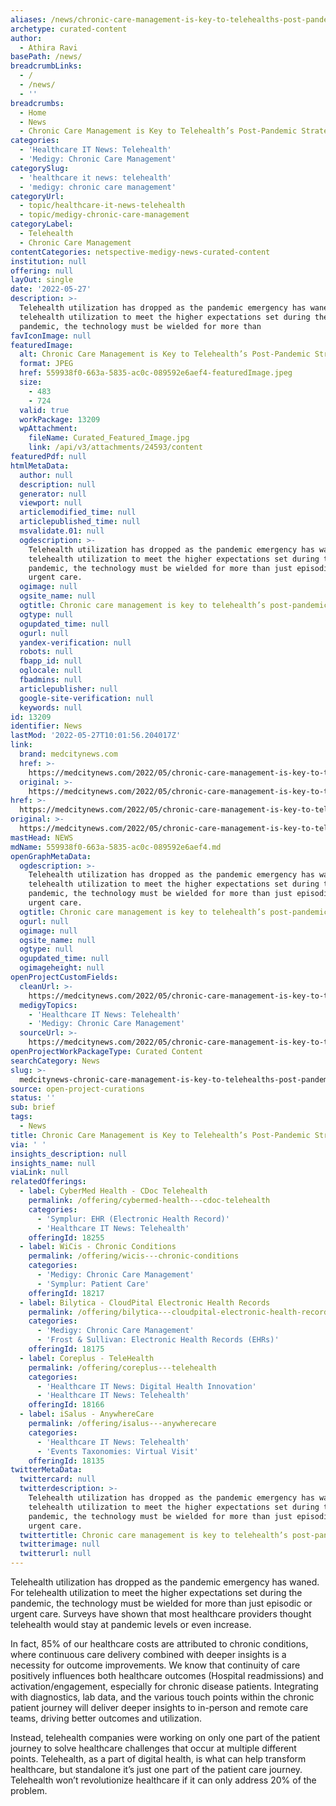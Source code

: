```yaml
---
aliases: /news/chronic-care-management-is-key-to-telehealths-post-pandemic-strategy
archetype: curated-content
author:
  - Athira Ravi
basePath: /news/
breadcrumbLinks:
  - /
  - /news/
  - ''
breadcrumbs:
  - Home
  - News
  - Chronic Care Management is Key to Telehealth’s Post-Pandemic Strategy
categories:
  - 'Healthcare IT News: Telehealth'
  - 'Medigy: Chronic Care Management'
categorySlug:
  - 'healthcare it news: telehealth'
  - 'medigy: chronic care management'
categoryUrl:
  - topic/healthcare-it-news-telehealth
  - topic/medigy-chronic-care-management
categoryLabel:
  - Telehealth
  - Chronic Care Management
contentCategories: netspective-medigy-news-curated-content
institution: null
offering: null
layOut: single
date: '2022-05-27'
description: >-
  Telehealth utilization has dropped as the pandemic emergency has waned. For
  telehealth utilization to meet the higher expectations set during the
  pandemic, the technology must be wielded for more than
favIconImage: null
featuredImage:
  alt: Chronic Care Management is Key to Telehealth’s Post-Pandemic Strategy
  format: JPEG
  href: 559938f0-663a-5835-ac0c-089592e6aef4-featuredImage.jpeg
  size:
    - 483
    - 724
  valid: true
  workPackage: 13209
  wpAttachment:
    fileName: Curated_Featured_Image.jpg
    link: /api/v3/attachments/24593/content
featuredPdf: null
htmlMetaData:
  author: null
  description: null
  generator: null
  viewport: null
  articlemodified_time: null
  articlepublished_time: null
  msvalidate.01: null
  ogdescription: >-
    Telehealth utilization has dropped as the pandemic emergency has waned. For
    telehealth utilization to meet the higher expectations set during the
    pandemic, the technology must be wielded for more than just episodic or
    urgent care. 
  ogimage: null
  ogsite_name: null
  ogtitle: Chronic care management is key to telehealth’s post-pandemic strategy
  ogtype: null
  ogupdated_time: null
  ogurl: null
  yandex-verification: null
  robots: null
  fbapp_id: null
  oglocale: null
  fbadmins: null
  articlepublisher: null
  google-site-verification: null
  keywords: null
id: 13209
identifier: News
lastMod: '2022-05-27T10:01:56.204017Z'
link:
  brand: medcitynews.com
  href: >-
    https://medcitynews.com/2022/05/chronic-care-management-is-key-to-telehealths-post-pandemic-strategy/
  original: >-
    https://medcitynews.com/2022/05/chronic-care-management-is-key-to-telehealths-post-pandemic-strategy/
href: >-
  https://medcitynews.com/2022/05/chronic-care-management-is-key-to-telehealths-post-pandemic-strategy/
original: >-
  https://medcitynews.com/2022/05/chronic-care-management-is-key-to-telehealths-post-pandemic-strategy/
mastHead: NEWS
mdName: 559938f0-663a-5835-ac0c-089592e6aef4.md
openGraphMetaData:
  ogdescription: >-
    Telehealth utilization has dropped as the pandemic emergency has waned. For
    telehealth utilization to meet the higher expectations set during the
    pandemic, the technology must be wielded for more than just episodic or
    urgent care. 
  ogtitle: Chronic care management is key to telehealth’s post-pandemic strategy
  ogurl: null
  ogimage: null
  ogsite_name: null
  ogtype: null
  ogupdated_time: null
  ogimageheight: null
openProjectCustomFields:
  cleanUrl: >-
    https://medcitynews.com/2022/05/chronic-care-management-is-key-to-telehealths-post-pandemic-strategy/
  medigyTopics:
    - 'Healthcare IT News: Telehealth'
    - 'Medigy: Chronic Care Management'
  sourceUrl: >-
    https://medcitynews.com/2022/05/chronic-care-management-is-key-to-telehealths-post-pandemic-strategy/
openProjectWorkPackageType: Curated Content
searchCategory: News
slug: >-
  medcitynews-chronic-care-management-is-key-to-telehealths-post-pandemic-strategy
source: open-project-curations
status: ''
sub: brief
tags:
  - News
title: Chronic Care Management is Key to Telehealth’s Post-Pandemic Strategy
via: ' '
insights_description: null
insights_name: null
viaLink: null
relatedOfferings:
  - label: CyberMed Health - CDoc Telehealth
    permalink: /offering/cybermed-health---cdoc-telehealth
    categories:
      - 'Symplur: EHR (Electronic Health Record)'
      - 'Healthcare IT News: Telehealth'
    offeringId: 18255
  - label: WiCis - Chronic Conditions
    permalink: /offering/wicis---chronic-conditions
    categories:
      - 'Medigy: Chronic Care Management'
      - 'Symplur: Patient Care'
    offeringId: 18217
  - label: Bilytica - CloudPital Electronic Health Records
    permalink: /offering/bilytica---cloudpital-electronic-health-records
    categories:
      - 'Medigy: Chronic Care Management'
      - 'Frost & Sullivan: Electronic Health Records (EHRs)'
    offeringId: 18175
  - label: Coreplus - TeleHealth
    permalink: /offering/coreplus---telehealth
    categories:
      - 'Healthcare IT News: Digital Health Innovation'
      - 'Healthcare IT News: Telehealth'
    offeringId: 18166
  - label: iSalus - AnywhereCare
    permalink: /offering/isalus---anywherecare
    categories:
      - 'Healthcare IT News: Telehealth'
      - 'Events Taxonomies: Virtual Visit'
    offeringId: 18135
twitterMetaData:
  twittercard: null
  twitterdescription: >-
    Telehealth utilization has dropped as the pandemic emergency has waned. For
    telehealth utilization to meet the higher expectations set during the
    pandemic, the technology must be wielded for more than just episodic or
    urgent care. 
  twittertitle: Chronic care management is key to telehealth’s post-pandemic strategy
  twitterimage: null
  twitterurl: null
---
```

<p>Telehealth utilization has dropped as the pandemic emergency has waned. For telehealth utilization to meet the higher expectations set during the pandemic, the technology must be wielded for more than just episodic or urgent care. Surveys have shown that most healthcare providers thought telehealth would stay at pandemic levels or even increase.</p><p>In fact, 85% of our healthcare costs are attributed to chronic conditions, where continuous care delivery combined with deeper insights is a necessity for outcome improvements.
We know that continuity of care positively influences both healthcare outcomes (Hospital readmissions) and activation/engagement, especially for chronic disease patients.
Integrating with diagnostics, lab data, and the various touch points within the chronic patient journey will deliver deeper insights to in-person and remote care teams, driving better outcomes and utilization.</p><p>Instead, telehealth companies were working on only one part of the patient journey to solve healthcare challenges that occur at multiple different points. Telehealth, as a part of digital health, is what can help transform healthcare, but standalone it’s just one part of the patient care journey.
Telehealth won’t revolutionize healthcare if it can only address 20% of the problem.</p>